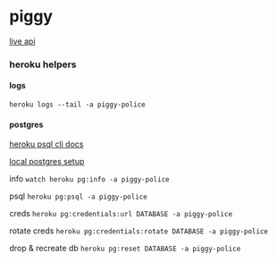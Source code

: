 # piggy
[live api](https://piggy-police.herokuapp.com/)

### heroku helpers

#### logs
`heroku logs --tail -a piggy-police`

#### postgres
[heroku psql cli docs](https://devcenter.heroku.com/articles/heroku-postgresql#using-the-cli)

[local postgres setup](https://devcenter.heroku.com/articles/heroku-postgresql#local-setup)

info
`watch heroku pg:info -a piggy-police`

psql
`heroku pg:psql -a piggy-police`

creds
`heroku pg:credentials:url DATABASE -a piggy-police`

rotate creds
`heroku pg:credentials:rotate DATABASE -a piggy-police`

drop & recreate db
`heroku pg:reset DATABASE -a piggy-police`


#### 